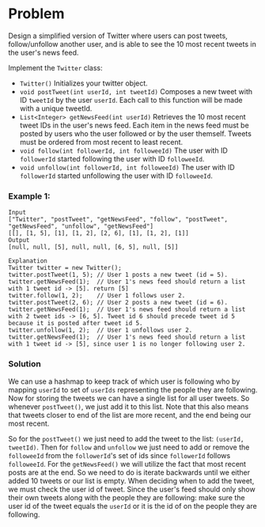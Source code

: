 # Problem
Design a simplified version of Twitter where users can post tweets, follow/unfollow another user, and is able to see the 10 most recent tweets in the user's news feed.

Implement the `Twitter` class:

- `Twitter()` Initializes your twitter object.
- `void postTweet(int userId, int tweetId)` Composes a new tweet with ID `tweetId` by the user `userId`. Each call to this function will be made with a unique tweetId.
- `List<Integer> getNewsFeed(int userId)` Retrieves the 10 most recent tweet IDs in the user's news feed. Each item in the news feed must be posted by users who the user followed or by the user themself. Tweets must be ordered from most recent to least recent.
- `void follow(int followerId, int followeeId)` The user with ID `followerId` started following the user with ID `followeeId`.
- `void unfollow(int followerId, int followeeId)` The user with ID `followerId` started unfollowing the user with ID `followeeId`.


### Example 1:
```
Input
["Twitter", "postTweet", "getNewsFeed", "follow", "postTweet", "getNewsFeed", "unfollow", "getNewsFeed"]
[[], [1, 5], [1], [1, 2], [2, 6], [1], [1, 2], [1]]
Output
[null, null, [5], null, null, [6, 5], null, [5]]

Explanation
Twitter twitter = new Twitter();
twitter.postTweet(1, 5); // User 1 posts a new tweet (id = 5).
twitter.getNewsFeed(1);  // User 1's news feed should return a list with 1 tweet id -> [5]. return [5]
twitter.follow(1, 2);    // User 1 follows user 2.
twitter.postTweet(2, 6); // User 2 posts a new tweet (id = 6).
twitter.getNewsFeed(1);  // User 1's news feed should return a list with 2 tweet ids -> [6, 5]. Tweet id 6 should precede tweet id 5 because it is posted after tweet id 5.
twitter.unfollow(1, 2);  // User 1 unfollows user 2.
twitter.getNewsFeed(1);  // User 1's news feed should return a list with 1 tweet id -> [5], since user 1 is no longer following user 2.
```


### Solution
We can use a hashmap to keep track of which user is following who by mapping `userId` to set of `userIds` representing the people they are following. Now for storing the tweets we can have a single list for all user tweets. So whenever `postTweet()`, we just add it to this list. Note that this also means that tweets closer to end of the list are more recent, and the end being our most recent. 

So for the `postTweet()` we just need to add the tweet to the list: `(userId, tweetId)`. Then for `follow` and `unfollow` we just need to add or remove the `followeeId` from the `followerId`'s set of ids since `followerId` follows `followeeId`. For the `getNewsFeed()` we will utilize the fact that most recent posts are at the end. So we need to do is iterate backwards until we either added 10 tweets or our list is empty. When deciding when to add the tweet, we must check the user id of tweet. Since the user's feed should only show their own tweets along with the people they are following: make sure the user id of the tweet equals the `userId` or it is the id of on the people they are following.

